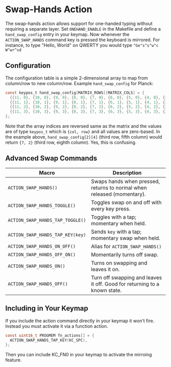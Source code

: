 # Swap-Hands Action

The swap-hands action allows support for one-handed typing without requiring a separate layer. Set `ONEHAND_ENABLE` in the Makefile and define a `hand_swap_config` entry in your keymap. Now whenever the `ACTION_SWAP_HANDS` command key is pressed the keyboard is mirrored. For instance, to type "Hello, World" on QWERTY you would type `^Ge^s^s^w^c W^wr^sd`

## Configuration

The configuration table is a simple 2-dimensional array to map from column/row to new column/row. Example `hand_swap_config` for Planck:

```C
const keypos_t hand_swap_config[MATRIX_ROWS][MATRIX_COLS] = {
  {{11, 0}, {10, 0}, {9, 0}, {8, 0}, {7, 0}, {6, 0}, {5, 0}, {4, 0}, {3, 0}, {2, 0}, {1, 0}, {0, 0}},
  {{11, 1}, {10, 1}, {9, 1}, {8, 1}, {7, 1}, {6, 1}, {5, 1}, {4, 1}, {3, 1}, {2, 1}, {1, 1}, {0, 1}},
  {{11, 2}, {10, 2}, {9, 2}, {8, 2}, {7, 2}, {6, 2}, {5, 2}, {4, 2}, {3, 2}, {2, 2}, {1, 2}, {0, 2}},
  {{11, 3}, {10, 3}, {9, 3}, {8, 3}, {7, 3}, {6, 3}, {5, 3}, {4, 3}, {3, 3}, {2, 3}, {1, 3}, {0, 3}},
};
```

Note that the array indices are reversed same as the matrix and the values are of type `keypos_t` which is `{col, row}` and all values are zero-based. In the example above, `hand_swap_config[2][4]` (third row, fifth column) would return `{7, 2}` (third row, eighth column). Yes, this is confusing.

## Advanced Swap Commands

|Macro | Description |
|------|-------------|
| `ACTION_SWAP_HANDS()` | Swaps hands when pressed, returns to normal when released (momentary). |
| `ACTION_SWAP_HANDS_TOGGLE()` | Toggles swap on and off with every key press. |
| `ACTION_SWAP_HANDS_TAP_TOGGLE()` | Toggles with a tap; momentary when held. |
| `ACTION_SWAP_HANDS_TAP_KEY(key)`| Sends `key` with a tap; momentary swap when held. |
| `ACTION_SWAP_HANDS_ON_OFF()` | Alias for `ACTION_SWAP_HANDS()` |
| `ACTION_SWAP_HANDS_OFF_ON()` | Momentarily turns off swap. |
| `ACTION_SWAP_HANDS_ON()` | Turns on swapping and leaves it on. |
| `ACTION_SWAP_HANDS_OFF()` | Turn off swapping and leaves it off. Good for returning to a known state. |

## Including in Your Keymap

If you include the action command directly in your keymap it won't fire. Instead you must activate it via a function action.

```C
const uint16_t PROGMEM fn_actions[] = {
  ACTION_SWAP_HANDS_TAP_KEY(KC_SPC),
};
```

Then you can include KC_FN0 in your keymap to activate the mirroing feature.
